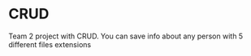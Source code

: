 # CRUD
Team 2 project with CRUD. You can save info about any person with 5 different files extensions
